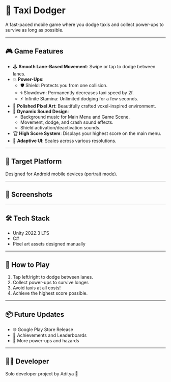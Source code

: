 ﻿# 🚖 Taxi Dodger

A fast-paced mobile game where you dodge taxis and collect power-ups to survive as long as possible.

---

## 🎮 Game Features
- 🕹 **Smooth Lane-Based Movement**: Swipe or tap to dodge between lanes.
- 💥 **Power-Ups**:
  - 🛡 Shield: Protects you from one collision.
  - 🌀 Slowdown: Permanently decreases taxi speed by 2f.
  - ⚡ Infinite Stamina: Unlimited dodging for a few seconds.
- 🌳 **Polished Pixel Art**: Beautifully crafted voxel-inspired environment.
- 🎵 **Dynamic Sound Design**:
  - Background music for Main Menu and Game Scene.
  - Movement, dodge, and crash sound effects.
  - Shield activation/deactivation sounds.
- 🏆 **High Score System**: Displays your highest score on the main menu.
- 🎨 **Adaptive UI**: Scales across various resolutions.

---

## 📱 Target Platform
Designed for Android mobile devices (portrait mode).

---

## 📸 Screenshots

---

## 🛠 Tech Stack
- Unity 2022.3 LTS
- C#
- Pixel art assets designed manually

---

## 🚀 How to Play
1. Tap left/right to dodge between lanes.
2. Collect power-ups to survive longer.
3. Avoid taxis at all costs!
4. Achieve the highest score possible.

---

## 📦 Future Updates
- 🌐 Google Play Store Release
- 🏅 Achievements and Leaderboards
- 🎯 More power-ups and hazards

---

## 👨‍💻 Developer
Solo developer project by Aditya 🚀
